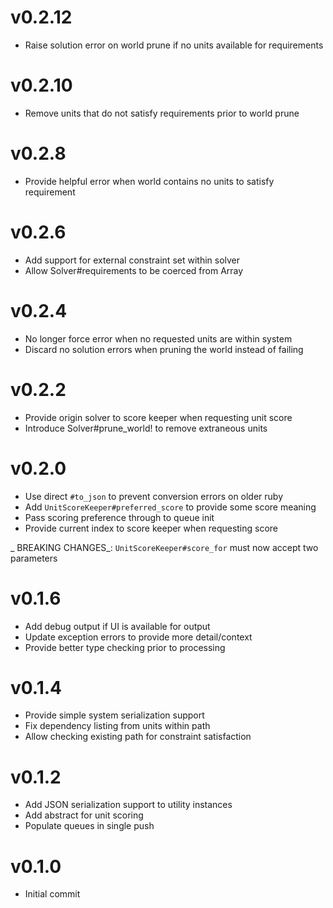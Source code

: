 # v0.2.12
* Raise solution error on world prune if no units available for requirements

# v0.2.10
* Remove units that do not satisfy requirements prior to world prune

# v0.2.8
* Provide helpful error when world contains no units to satisfy requirement

# v0.2.6
* Add support for external constraint set within solver
* Allow Solver#requirements to be coerced from Array

# v0.2.4
* No longer force error when no requested units are within system
* Discard no solution errors when pruning the world instead of failing

# v0.2.2
* Provide origin solver to score keeper when requesting unit score
* Introduce Solver#prune_world! to remove extraneous units

# v0.2.0
* Use direct `#to_json` to prevent conversion errors on older ruby
* Add `UnitScoreKeeper#preferred_score` to provide some score meaning
* Pass scoring preference through to queue init
* Provide current index to score keeper when requesting score

_ BREAKING CHANGES_: `UnitScoreKeeper#score_for` must now accept two parameters

# v0.1.6
* Add debug output if UI is available for output
* Update exception errors to provide more detail/context
* Provide better type checking prior to processing

# v0.1.4
* Provide simple system serialization support
* Fix dependency listing from units within path
* Allow checking existing path for constraint satisfaction

# v0.1.2
* Add JSON serialization support to utility instances
* Add abstract for unit scoring
* Populate queues in single push

# v0.1.0
* Initial commit
